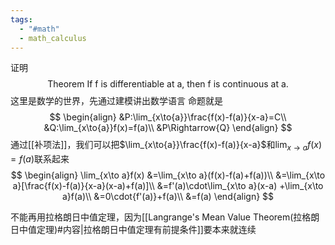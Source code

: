 ```yaml
---
tags:
  - "#math"
  - math_calculus
---
```


证明
$$
\text{Theorem If f is differentiable at a, then f is continuous at a.}
$$
这里是数学的世界，先通过建模讲出数学语言
命题就是
$$
\begin{align}
&P:\lim_{x\to{a}}\frac{f(x)-f(a)}{x-a}=C\\
&Q:\lim_{x\to{a}}f(x)=f(a)\\
&P\Rightarrow{Q}
\end{align}
$$
通过[[补项法]]，我们可以把$\lim_{x\to{a}}\frac{f(x)-f(a)}{x-a}$和$\lim_{x\to{a}}f(x)=f(a)$联系起来
$$
\begin{align}
\lim_{x\to a}f(x)
&=\lim_{x\to a}(f(x)-f(a)+f(a))\\
&=\lim_{x\to a}[\frac{f(x)-f(a)}{x-a}(x-a)+f(a)]\\
&=f'(a)\cdot\lim_{x\to a}(x-a) +\lim_{x\to a}f(a)\\
&=0\cdot{f'(a)}+f(a)\\
&=f(a)
\end{align}
$$

不能再用拉格朗日中值定理，因为[[Langrange's Mean Value Theorem(拉格朗日中值定理)#内容|拉格朗日中值定理有前提条件]]要本来就连续

